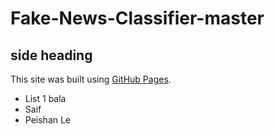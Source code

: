 # Fake-News-Classifier-master

## side heading 

This site was built using [GitHub Pages](https://github.com/Bala-Yarabikki).
- List 1 bala
- Saif
- Peishan Le
